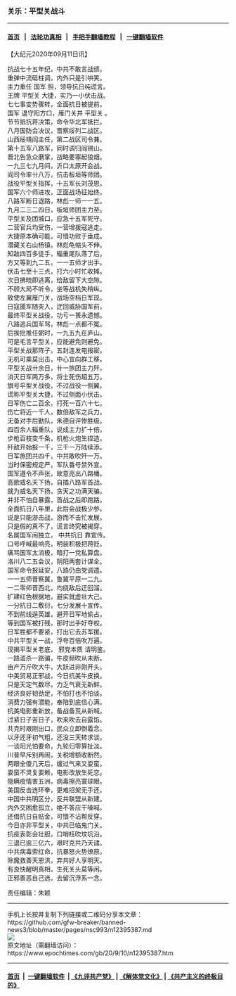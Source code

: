 ### 关乐：平型关战斗
------------------------

#### [首页](https://github.com/gfw-breaker/banned-news3/blob/master/README.md) &nbsp;&nbsp;|&nbsp;&nbsp; [法轮功真相](https://github.com/begood0513/basic/blob/master/README.md)  &nbsp;&nbsp;|&nbsp;&nbsp; [手把手翻墙教程](https://github.com/gfw-breaker/guides/wiki)  &nbsp;&nbsp;|&nbsp;&nbsp; [一键翻墙软件](https://github.com/gfw-breaker/nogfw/blob/master/README.md)  



<div><p>
 【大纪元2020年09月11日讯】
</p>
<p>
 抗战七十五年纪，中共不敢言战绩。
 <br/>
 重弹中流砥柱调，内外只是引哄笑。
 <br/>
 主力重任
 <ok href="https://www.epochtimes.com/gb/tag/%E5%9B%BD%E5%86%9B.html">
  国军
 </ok>
 担，领导抗日纯谎言。
 <br/>
 王牌
 <ok href="https://www.epochtimes.com/gb/tag/%E5%B9%B3%E5%9E%8B%E5%85%B3.html">
  平型关
 </ok>
 大捷，实乃一小伏击战。
 <br/>
 七七事变势骤转，全面抗日被提前。
 <br/>
 <ok href="https://www.epochtimes.com/gb/tag/%E5%9B%BD%E5%86%9B.html">
  国军
 </ok>
 退守阳方口，雁门关并
 <ok href="https://www.epochtimes.com/gb/tag/%E5%B9%B3%E5%9E%8B%E5%85%B3.html">
  平型关
 </ok>
 。
 <br/>
 节节抵抗蒋决策，命令华北军抵拦。
 <br/>
 八月国防会决议，晋察绥列二战区。
 <br/>
 山西绥靖阎主任，第二战区司令兼。
 <br/>
 第十五军八路军，同时调归阎锡山。
 <br/>
 晋北告急众磨掌，战略要塞起狼烟。
 <br/>
 一九三七九月间，沂口太原开会战。
 <br/>
 阎司令率卄八万，抗击板垣等师团。
 <br/>
 战役平型关指挥，十五军长刘茂恩。
 <br/>
 国军六个师进攻，正面战场征始终。
 <br/>
 八路军断日退路，林彪一师一一五。
 <br/>
 九月二三二四日，板垣师团主力至。
 <br/>
 平型关及团城口，应急十五军死守。
 <br/>
 二营官兵均受伤，一营增援寇逃走。
 <br/>
 大捷原本确可能，可惜功败于垂成。
 <br/>
 潜藏关右山杨镇，林彪龟缩头不伸。
 <br/>
 知敌四百多徒手，辎重尾队落了后。
 <br/>
 方又等到九二五，一一五师才出手。
 <br/>
 伏击七至十三点，打六小时忙收摊。
 <br/>
 次日拂晓即逃离，给敌留下大空隙。
 <br/>
 不顾大局不听令，坐等战机失稍纵。
 <br/>
 致使左翼雁门关，战场空档日军现。
 <br/>
 日寇援军随突入，迂回威胁国军前。
 <br/>
 最终平型关战役，功亏一篑永遗憾。
 <br/>
 八路逃兵国军骂，林彪一点都不冤。
 <br/>
 后挨批推任弼时，一九五九在庐山。
 <br/>
 可是毛言平型关，应能避免则避免。
 <br/>
 平型关战那阵子，五封连发电报密。
 <br/>
 无机可乘莫出击，中心宜向群工移。
 <br/>
 平型关战卄余日，卄一旅团主力歼。
 <br/>
 消灭日军两万多，将士死伤超五万。
 <br/>
 旗号平型关战役，不过战役一侧翼。
 <br/>
 谎称平型关大捷，不过侧面小伏击。
 <br/>
 日军伤亡二百余，打死一百六十七。
 <br/>
 伤亡将近一千人，数倍敌军之兵力。
 <br/>
 无备对手后勤队，朱德自评惨胜级。
 <br/>
 四百余人辎重队，说成主力扩十倍。
 <br/>
 步枪百枝变千条，机枪火炮生捏造。
 <br/>
 歼敌开始报一千，三千一万陆续添。
 <br/>
 日军旅团共四千，中共敢吹歼一万。
 <br/>
 当时保密规定严，军队番号禁外宣。
 <br/>
 国军遵令不声张，故意亮出八路幡。
 <br/>
 高歌威名天下扬，自擂八路军首战。
 <br/>
 就为威名天下扬，贪天之功满天骗。
 <br/>
 并非不怕自暴露，首战之后即跑路。
 <br/>
 全面抗日八年里，此后会战极少参。
 <br/>
 说是只能游击战，游而不击忙发展。
 <br/>
 只是假的真不了，谎言终究被揭穿。
 <br/>
 名属国军闹独立，
 <ok href="https://www.epochtimes.com/gb/tag/%E4%B8%AD%E5%85%B1%E6%8A%97%E6%97%A5.html">
  中共抗日
 </ok>
 靠宣传。
 <br/>
 口号呼喊最响亮，明装积极把蒋贬。
 <br/>
 痛骂国军太消极，暗打一党私算盘。
 <br/>
 洛川八二五会议，阴阳两套计谋全。
 <br/>
 国军命令报延安，八路仍由党调遣。
 <br/>
 一一五师晋察冀，鲁冀平原一二九。
 <br/>
 一二零师晋西北，均绕敌后迂回溜。
 <br/>
 扩建红色根据地，避实就虚壮大己。
 <br/>
 一分抗日二敷衍，七分发展十宣传。
 <br/>
 不到前线逞英雄，避开日军地偷占。
 <br/>
 等到国军被打残，那时出手好夺权。
 <br/>
 日军胜都不要紧，打出它去苏军援。
 <br/>
 中共平型关一战，浮夸百倍吹万遍。
 <br/>
 现揭平型关老底，
 <ok href="https://www.epochtimes.com/gb/tag/%E9%82%AA%E5%85%9A%E6%9C%AC%E8%B4%A8.html">
  邪党本质
 </ok>
 请明鉴。
 <br/>
 一路滥杀一路骗，牛皮频吹从未断。
 <br/>
 亩产万斤吹大牛，大跃进非刚开头。
 <br/>
 中美贸易正邪战，今日抗美牛皮换。
 <br/>
 只是天定气数尽，力乏气衰无新鲜。
 <br/>
 经济良好韧劲足，不怕打也不怕谈。
 <br/>
 消费力强有潜能，奉陪到底信心满。
 <br/>
 抗美电影重新放，备战备荒从新喊。
 <br/>
 过紧日子苦日子，吹来吹去自露馅。
 <br/>
 共克时艰刚出口，民众立即倒着念。
 <br/>
 以牙还牙初气粗，还没三天转求谈。
 <br/>
 一谈阳光怕要命，九轮归零算扯淡。
 <br/>
 川普早斥别再闹，关税增额收断然。
 <br/>
 两眼全傻几天后，缓过气来又耍蛮。
 <br/>
 耍蛮不灵复耍赖，电影改放生死恋。
 <br/>
 隐瞒疫情害五洲，病毒擦亮寰球眼。
 <br/>
 美国反击连环拳，更难招架无手还。
 <br/>
 中国中共明区分，反共联盟从新建。
 <br/>
 内外交困愈孤立，绝不答应干嗓喊。
 <br/>
 还借抗日自贴金，可惜不沾帮反穿。
 <br/>
 今日亦非平型关，中共已临鬼门关。
 <br/>
 抗疫表彰会壮胆，口哨枉吹坟坑沿。
 <br/>
 三退已逾三亿六，艰时克共乃天谴。
 <br/>
 中共病毒索红命，抗暴怒火势燎原。
 <br/>
 除魔救善天恩洪，弃共好人享明天。
 <br/>
 有良快醒明真相，生死关头莫等闲。
 <br/>
 正邪善恶自己选，去留沉浮系一念。
</p>
<p>
 责任编辑：朱颖
</p>
</div>
<hr/>
手机上长按并复制下列链接或二维码分享本文章：<br/>
https://github.com/gfw-breaker/banned-news3/blob/master/pages/nsc993/n12395387.md <br/>
<a href='https://github.com/gfw-breaker/banned-news3/blob/master/pages/nsc993/n12395387.md'><img src='https://github.com/gfw-breaker/banned-news3/blob/master/pages/nsc993/n12395387.md.png'/></a> <br/>
原文地址（需翻墙访问）：https://www.epochtimes.com/gb/20/9/10/n12395387.htm


------------------------
#### [首页](https://github.com/gfw-breaker/banned-news3/blob/master/README.md) &nbsp;|&nbsp; [一键翻墙软件](https://github.com/gfw-breaker/nogfw/blob/master/README.md) &nbsp;| [《九评共产党》](https://github.com/gfw-breaker/9ping.md/blob/master/README.md#九评之一评共产党是什么) | [《解体党文化》](https://github.com/gfw-breaker/jtdwh.md/blob/master/README.md) | [《共产主义的终极目的》](https://github.com/gfw-breaker/gczydzjmd.md/blob/master/README.md)


<img src='http://gfw-breaker.win/banned-news3/pages/nsc993/n12395387.md' width='0px' height='0px'/>
